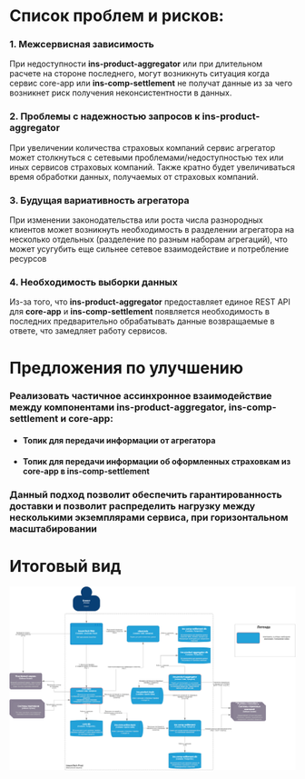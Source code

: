 # Список проблем и рисков:
### 1. Межсервисная зависимость
При недоступности **ins-product-aggregator** или при длительном расчете на стороне последнего, могут
возникнуть ситуация когда сервис core-app или **ins-comp-settlement** не получат данные из за чего возникнет
риск получения неконсистентности в данных.
### 2. Проблемы с надежностью запросов к ins-product-aggregator
При увеличении количества страховых компаний сервис агрегатор может столкнуться с сетевыми проблемами/недоступностью тех или иных сервисов страховых компаний. Также кратно будет увеличиваться время обработки данных, получаемых от страховых компаний.
### 3. Будущая вариативность агрегатора
При изменении законодательства или роста числа разнородных клиентов может возникнуть необходимость в разделении агрегатора на несколько отдельных (разделение по разным наборам агрегаций), что может усугубить еще сильнее сетевое взаимодействие и потребление ресурсов 
### 4. Необходимость выборки данных
Из-за того, что **ins-product-aggregator** предоставляет единое REST API для **core-app** и **ins-comp-settlement** появляется необходимость в последних предварительно обрабатывать данные возвращаемые в ответе, что замедляет работу сервисов.

# Предложения по улучшению
### Реализовать частичное ассинхронное взаимодействие между компонентами ins-product-aggregator, ins-comp-settlement и core-app:
* #### Топик для передачи информации от агрегатора
* #### Топик для передачи информации об оформленных страховкам из core-app в ins-comp-settlement

### Данный подход позволит обеспечить гарантированность доставки и позволит распределить нагрузку между несколькими экземплярами сервиса, при горизонтальном масштабировании

# Итоговый вид
![InsureTech_C4_сontainer-diagram.png](/Exc3/InsureTech_C4_сontainer-diagram.png)